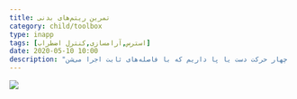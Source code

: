 ```yaml
---
title: تمرین ریتم‌های بدنی
category: child/toolbox
type: inapp
tags: [استرس,آرامسازی,کنترل اضطراب]
date: 2020-05-10 10:00
description: "این تمرین باعث کاهش استرس، افزایش هماهنگی حرکتی و تعادل میشه. چهار حرکت دست یا پا داریم که با فاصله‌های ثابت اجرا می‌شن"
---
```


![](../../static/images/body-percussion.webp)